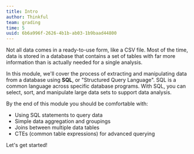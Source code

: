 ```yaml
---
title: Intro
author: Thinkful
team: grading
time: 5
uuid: 6b6a996f-2626-4b1b-ab03-1b9baad44800
---
```


Not all data comes in a ready-to-use form, like a CSV file. Most of the time, data is stored in a database that contains a set of tables with far more information than is actually needed for a single analysis. 

In this module, we'll cover the process of extracting and manipulating data from a database using **SQL**, or "Structured Query Language". SQL is a common language across specific database programs. With SQL, you can select, sort, and manipulate large data sets to support data analysis.

By the end of this module you should be comfortable with:

 * Using SQL statements to query data
 * Simple data aggregation and groupings
 * Joins between multiple data tables
 * CTEs (common table expressions) for advanced querying

Let's get started!

